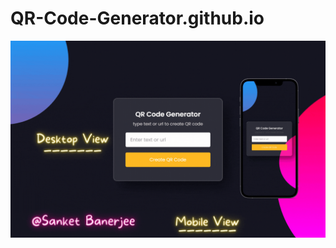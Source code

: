 # QR-Code-Generator.github.io

<img src='https://github.com/Sanket2004/QR-Code-Generator.github.io/blob/main/images/main.gif'>
